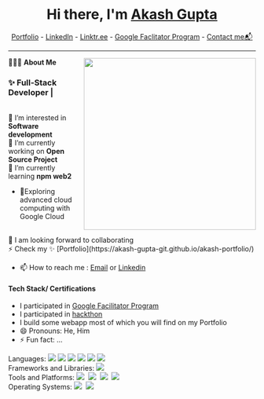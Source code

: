 <h1 align="center"> Hi there, I'm <a href="https://www.linkedin.com/in/sanjay-k-v/">Akash Gupta</a> </h1>

<!--- Adding Header Elements -->
<p align="center">
  <a href="https://akash-gupta-git.github.io/akash-portfolio/">Portfolio</a> -
  <a href="https://www.linkedin.com/in/akash-gupta-718363296/">LinkedIn</a> - 
  <a href="https://linktr.ee/i_am_akashit">Linktr.ee</a> -
  <a href="https://www.cloudskillsboost.google/public_profiles/8c74d0f0-e93f-43da-9a49-99e61800e527">Google Faclitator Program</a> -
  <a href="https://mail.google.com/mail/u/1/#inbox?compose=new">Contact me📬</a> 
</p>

-----------------------------------------------------------
👨🏻‍💻 **About Me**<img src="https://raw.githubusercontent.com/sanjay-kv/sanjay-kv/main/Assets/illustration.png" min-width="300px" max-width="300px" width="350px" align="right"> 
<h3>✨ Full-Stack Developer |</h3>  <br>
👀 I’m interested in <b>Software development</b><br>
🌱 I’m currently working on <b>Open Source Project</b><br>
🌱 I’m currently learning <b>npm web2</b>

- 🎯Exploring advanced cloud computing with Google Cloud  
<br>
💞️ I am looking forward to collaborating <br>
⚡ Check my ✨ [Portfolio](https://akash-gupta-git.github.io/akash-portfolio/)

- 📫 How to reach me : [Email](akashgupta01082002@gmail.com) or [Linkedin](https://www.linkedin.com/in/akash-gupta-718363296/)
<h4>Tech Stack/ Certifications</h4>

- I participated in [Google Facilitator Program](https://www.cloudskillsboost.google/public_profiles/8c74d0f0-e93f-43da-9a49-99e61800e527)
- I participated in [hackthon](https://drive.google.com/drive/folders/1SimLP1vvpGm-dJT0nNxD9dG6dT93x1aA)
- I build some webapp most of which you will find on my Portfolio 
- 😄 Pronouns: He, Him
- ⚡ Fun fact: ...



Languages: <img src="https://img.shields.io/badge/-C++-437CAC?logo=C++n&logoColor=white&style=flat">
<img src="https://img.shields.io/badge/-Mysql-DC8F0F?logo=Mysql&logoColor=white&style=flat"> 
<img src="https://img.shields.io/badge/-java-4679A4?logo=java&logoColor=orange&style=flat">
<img src="https://img.shields.io/badge/-CSS3-2275B2?logo=CSS3&logoColor=white&style=flat">
<img src="https://img.shields.io/badge/-javascript-4679A4?logo=javascript&logoColor=red&style=flot">
<img src="https://img.shields.io/badge/-R-0E7ACE?logo=r&logoColor=white&style=flat"> &nbsp;<br>
Frameworks and Libraries: <!--- Frameworks and Libraries goes here -->
<img src="https://img.shields.io/badge/-React-0E7ACE?logo=React&logoColor=white&style=flat">&nbsp;<br>
Tools and Platforms: <img src="https://img.shields.io/badge/-Git-orange?logo=Git&logoColor=white&style=flat">&nbsp; 
<img src="https://img.shields.io/badge/-Replit-4679A4?logo=Replit&logoColor=orange&style=flat">&nbsp;
<img src="https://img.shields.io/badge/-Visual%20Studio%20Code-25AEF4?logo=visualstudio&logoColor=white&style=flat">&nbsp;
<img src="https://img.shields.io/badge/-googlecloud-4679A4?logo=googlecloud&logoColor=red&style=flot">&nbsp;<br>
Operating Systems: <img src="https://img.shields.io/badge/-Windows-0F7BCF?logo=Windows&logoColor=white&style=flat">&nbsp;
<img src="https://img.shields.io/badge/-Linux-EDBD2B?logo=Linux&logoColor=black&style=flat">&nbsp;<br>

<!---
Akash-Gupta-git/Akash-Gupta-git is a ✨ special ✨ repository because its `README.md` (this file) appears on your GitHub profile.
You can click the Preview link to take a look at your changes.
--->
